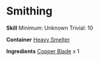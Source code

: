 <!-- TITLE: Copper Lance Tip -->
<!-- SUBTITLE:  -->
# Smithing
**Skill**
Minimum: Unknown
Trivial: 10

**Container**
[Heavy Smelter](heavy-smelter)

**Ingredients**
[Copper Blade](copper-blade) x 1